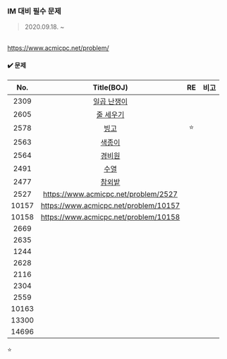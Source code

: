 ### IM 대비 필수 문제

>2020.09.18. ~

<br>https://www.acmicpc.net/problem/  

#### :heavy_check_mark: 문제

|  No.  |                     Title(BOJ)                      |   RE   | 비고 |
| :---: | :-------------------------------------------------: | :----: | :--: |
| 2309  | [일곱 난쟁이](https://www.acmicpc.net/problem/2309) |        |      |
| 2605  |  [줄 세우기](https://www.acmicpc.net/problem/2605)  |        |      |
| 2578  |    [빙고](https://www.acmicpc.net/problem/2578)     | :star: |      |
| 2563  |   [색종이](https://www.acmicpc.net/problem/2563)    |        |      |
| 2564  |   [경비원](https://www.acmicpc.net/problem/2564)    |        |      |
| 2491  |    [수열](https://www.acmicpc.net/problem/2491)     |        |      |
| 2477  |   [참외밭](https://www.acmicpc.net/problem/2477)    |        |      |
| 2527  |        https://www.acmicpc.net/problem/2527         |        |      |
| 10157 |        https://www.acmicpc.net/problem/10157        |        |      |
| 10158 |        https://www.acmicpc.net/problem/10158        |        |      |
| 2669  |                                                     |        |      |
| 2635  |                                                     |        |      |
| 1244  |                                                     |        |      |
| 2628  |                                                     |        |      |
| 2116  |                                                     |        |      |
| 2304  |                                                     |        |      |
| 2559  |                                                     |        |      |
| 10163 |                                                     |        |      |
| 13300 |                                                     |        |      |
| 14696 |                                                     |        |      |

:star:  

